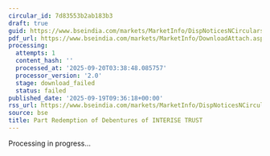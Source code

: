 ```yaml
---
circular_id: 7d83553b2ab183b3
draft: true
guid: https://www.bseindia.com/markets/MarketInfo/DispNoticesNCirculars.aspx?Noticeid={B3F56FF4-E11A-4FFB-AB19-58A60721443F}&noticeno=20250919-7&dt=09/19/2025&icount=7&totcount=44&flag=0
pdf_url: https://www.bseindia.com/markets/MarketInfo/DownloadAttach.aspx?id=20250919-7&attachedId=
processing:
  attempts: 1
  content_hash: ''
  processed_at: '2025-09-20T03:38:48.085757'
  processor_version: '2.0'
  stage: download_failed
  status: failed
published_date: '2025-09-19T09:36:18+00:00'
rss_url: https://www.bseindia.com/markets/MarketInfo/DispNoticesNCirculars.aspx?Noticeid={B3F56FF4-E11A-4FFB-AB19-58A60721443F}&noticeno=20250919-7&dt=09/19/2025&icount=7&totcount=44&flag=0
source: bse
title: Part Redemption of Debentures of INTERISE TRUST
---
```


Processing in progress...